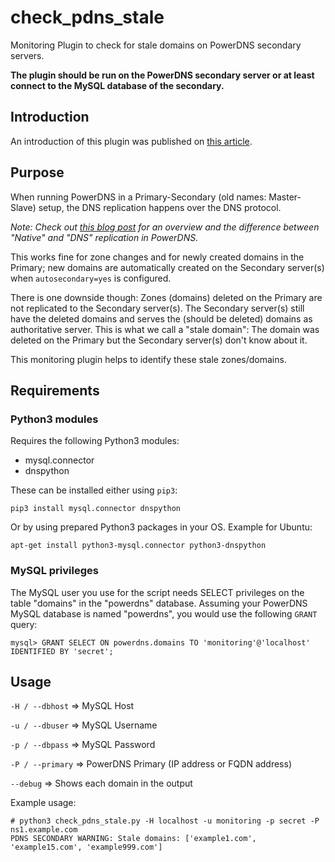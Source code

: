 # check_pdns_stale
Monitoring Plugin to check for stale domains on PowerDNS secondary servers. 

**The plugin should be run on the PowerDNS secondary server or at least connect to the MySQL database of the secondary.**

## Introduction
An introduction of this plugin was published on [this article](https://www.claudiokuenzler.com/blog/1192/how-to-monitor-stale-zones-domains-powerdns-secondary-slave-servers).

## Purpose
When running PowerDNS in a Primary-Secondary (old names: Master-Slave) setup, the DNS replication happens over the DNS protocol. 

*Note: Check out [this blog post](https://www.claudiokuenzler.com/blog/844/powerdns-master-slave-dns-replication-mysql-backend) for an overview and the difference between "Native" and "DNS" replication in PowerDNS.*

This works fine for zone changes and for newly created domains in the Primary; new domains are automatically created on the Secondary server(s) when `autosecondary=yes` is configured. 

There is one downside though: Zones (domains) deleted on the Primary are not replicated to the Secondary server(s). The Secondary server(s) still have the deleted domains and serves the (should be deleted) domains as authoritative server. This is what we call a "stale domain": The domain was deleted on the Primary but the Secondary server(s) don't know about it.

This monitoring plugin helps to identify these stale zones/domains.


## Requirements

### Python3 modules
Requires the following Python3 modules:
- mysql.connector
- dnspython

These can be installed either using `pip3`:

```
pip3 install mysql.connector dnspython
```

Or by using prepared Python3 packages in your OS. Example for Ubuntu:

```
apt-get install python3-mysql.connector python3-dnspython
```

### MySQL privileges
The MySQL user you use for the script needs SELECT privileges on the table "domains" in the "powerdns" database. Assuming your PowerDNS MySQL database is named "powerdns", you would use the following `GRANT` query:

```
mysql> GRANT SELECT ON powerdns.domains TO 'monitoring'@'localhost' IDENTIFIED BY 'secret';
```

## Usage
`-H / --dbhost` => MySQL Host

`-u / --dbuser` => MySQL Username

`-p / --dbpass` => MySQL Password

`-P / --primary` => PowerDNS Primary (IP address or FQDN address)

`--debug` => Shows each domain in the output

Example usage:

```
# python3 check_pdns_stale.py -H localhost -u monitoring -p secret -P ns1.example.com
PDNS SECONDARY WARNING: Stale domains: ['example1.com', 'example15.com', 'example999.com']
```
